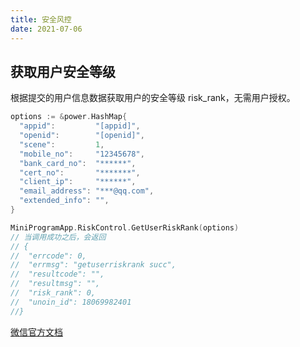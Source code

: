 ```yaml
---
title: 安全风控
date: 2021-07-06
---
```




## 获取用户安全等级

根据提交的用户信息数据获取用户的安全等级 risk_rank，无需用户授权。

``` go
options := &power.HashMap{
  "appid":         "[appid]",
  "openid":        "[openid]",
  "scene":         1,
  "mobile_no":     "12345678",
  "bank_card_no":  "******",
  "cert_no":       "*******",
  "client_ip":     "******",
  "email_address": "***@qq.com",
  "extended_info": "",
}

MiniProgramApp.RiskControl.GetUserRiskRank(options)
// 当调用成功之后，会返回
// {
//  "errcode": 0,
//  "errmsg": "getuserriskrank succ",
//  "resultcode": "",
//  "resultmsg": "",
//  "risk_rank": 0,
//  "unoin_id": 18069982401
//}
```

[微信官方文档](https://developers.weixin.qq.com/miniprogram/dev/api-backend/open-api/safety-control-capability/riskControl.getUserRiskRank.html)
